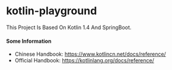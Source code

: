 # kotlin-playground
This Project Is Based On Kotlin 1.4 And SpringBoot.

#### Some Information
* Chinese Handbook: https://www.kotlincn.net/docs/reference/
* Official Handbook: https://kotlinlang.org/docs/reference/
